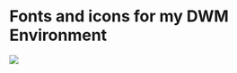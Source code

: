 # Fonts and icons for my DWM Environment

<p>
	<img src="https://raw.githubusercontent.com/ChugunovRoman/fonts/master/images/LayoutFont_image_1.jpg">
</p>